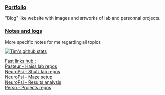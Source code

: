 ### [Portfolio](https://josttim.github.io/JostTim/)
"Blog" like website with images and artworks of lab and personnal projects.

### [Notes and logs](https://josttim.github.io/Klog/)
More specific notes for me regarding all topics

[//]: <[![Tim's github stats](https://github-readme-stats.vercel.app/api?username=JostTim&bg_color=40,F5F5FF,FFC055&show_icons=true&include_all_commits=true&hide_progress=true)](https://github.com/JostTim/JostTim)>

[![Tim's github stats](https://github-readme-stats.vercel.app/api/top-langs/?username=JostTim&layout=compact)](https://github.com/JostTim/JostTim)

<ins>Fast links hub :</ins>  
[Pasteur - Haiss lab repos](https://gitlab.pasteur.fr/haisslab)  
[NeuroPsi - Shulz lab repos](https://github.com/ShulzLab)  
[NeuroPsi - Maze setup](https://github.com/FreelyMovingSetup)  
[NeuroPsi - Results analysis](https://github.com/FreelyMovingAnalysis)  
[Perso - Projects repos](https://github.com/JostTim-Projects)  

